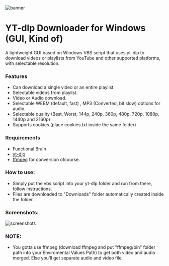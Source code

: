 ![banner](https://github.com/user-attachments/assets/059f29d1-ec41-463f-91eb-a7a333c1e107)
# YT-dlp Downloader for Windows (GUI, Kind of)
A lightweight GUI based on Windows VBS script that uses yt-dlp to download videos or playlists from YouTube and other supported platforms, with selectable resolution.

### Features
* Can download a single video or an entire playlist.
* Selectable videos from playlist.
* Video or Audio download.
* Selectable WEBM (default, fast) , MP3 (Converted, bit slow) options for audio.
* Selectable quality (Best, Worst, 144p, 240p, 360p, 480p, 720p, 1080p, 1440p and 2160p)
* Supports cookies (place cookies.txt inside the same folder)

### Requirements
* Functional Brain
* [yt-dlp](https://github.com/yt-dlp/yt-dlp)
* [ffmpeg](https://ffmpeg.org/download.html) for conversion ofcourse.

### How to use:
* Simply put the vbs script into your yt-dlp folder and run from there, follow instructions.
* Files are downloaded to "Downloads" folder automatically created inside the folder.

### Screenshots:
![screenshots](https://github.com/user-attachments/assets/da3017ea-3260-44fe-af72-1de4b7b38b93)


### NOTE:
* You gotta use ffmpeg (download ffmpeg and put "ffmpeg/bin" folder path into your Enviromental Values Path) to get both video and audio merged. Else you'll get separate audio and video file.
